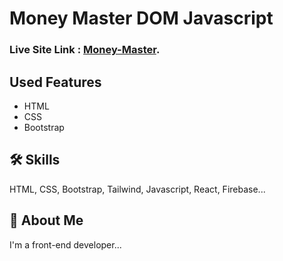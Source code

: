 # Money Master DOM Javascript

### Live Site Link : [Money-Master](https://unruffled-shaw-c7762d.netlify.app/).

## Used Features

- HTML
- CSS
- Bootstrap

## 🛠 Skills
HTML, CSS, Bootstrap, Tailwind, Javascript, React, Firebase...

## 🚀 About Me
I'm a front-end developer...
